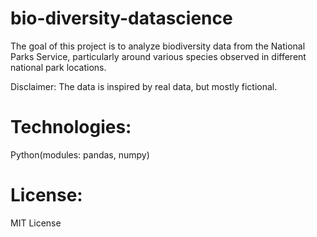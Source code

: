 # bio-diversity-datascience

The goal of this project is to analyze biodiversity data from the National Parks Service, particularly around various species observed in different national park locations.

Disclaimer: The data is inspired by real data, but mostly fictional. 

# Technologies: 

Python(modules: pandas, numpy)

# License: 

MIT License
